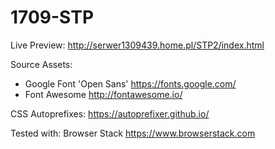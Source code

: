 # 1709-STP

Live Preview: http://serwer1309439.home.pl/STP2/index.html

Source Assets:

- Google Font 'Open Sans' https://fonts.google.com/
- Font Awesome http://fontawesome.io/

CSS Autoprefixes:
https://autoprefixer.github.io/

Tested with:
Browser Stack https://www.browserstack.com
